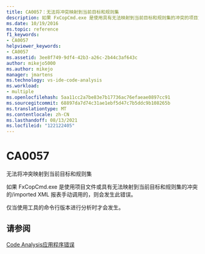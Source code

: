 ```yaml
---
title: CA0057：无法将冲突映射到当前目标和规则集
description: 如果 FxCopCmd.exe 是使用具有无法映射到当前目标和规则集的冲突的项目文件或导入的 XML 报表手动调用的，则会发生此错误。
ms.date: 10/19/2016
ms.topic: reference
f1_keywords:
- CA0057
helpviewer_keywords:
- CA0057
ms.assetid: 3ee8f749-9df4-42b3-a26c-2b44c3af643c
author: mikejo5000
ms.author: mikejo
manager: jmartens
ms.technology: vs-ide-code-analysis
ms.workload:
- multiple
ms.openlocfilehash: 5aa11cc2a7be83e7b17736ac76efaeae0897cc91
ms.sourcegitcommit: 68897da7d74c31ae1ebf5d47c7b5ddc9b108265b
ms.translationtype: MT
ms.contentlocale: zh-CN
ms.lasthandoff: 08/13/2021
ms.locfileid: "122122405"
---
```

# <a name="ca0057"></a>CA0057

无法将冲突映射到当前目标和规则集

如果 FxCopCmd.exe 是使用项目文件或具有无法映射到当前目标和规则集的冲突的/imported XML 报表手动调用的，则会发生此错误。

仅当使用工具的命令行版本进行分析时才会发生。

## <a name="see-also"></a>请参阅
[Code Analysis应用程序错误](../code-quality/code-analysis-application-errors.md)
